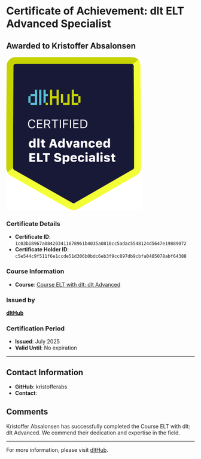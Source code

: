 
# Certificate of Achievement: dlt ELT Advanced Specialist

## Awarded to **Kristoffer Absalonsen**

![Course Image](../badges/advanced_etl_specialist.png)

### Certificate Details
- **Certificate ID**: `1c03b18967a084203411678961b4035a0810cc5adac5548124d5647e19889072`
- **Certificate Holder ID**: `c5e544c9f511f6e1ccde51d306b0bdc6eb3f9cc897db9cbfa0485078abf64388`

### Course Information
- **Course**: [Course ELT with dlt: dlt Advanced](https://github.com/dlt-hub/dlthub-education/tree/main/courses/dlt_advanced_2025)

### Issued by
[**dltHub**](https://dlthub.com/) 

### Certification Period
- **Issued**: July 2025
- **Valid Until**: No expiration

---

## Contact Information
- **GitHub**: kristofferabs
- **Contact**: 

## Comments
Kristoffer Absalonsen has successfully completed the Course ELT with dlt: dlt Advanced. We commend their dedication and expertise in the field.

---

For more information, please visit [dltHub](https://dlthub.com/).
    
